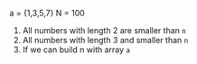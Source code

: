 a = {1,3,5,7}
N = 100

1. All numbers with length 2 are smaller than `n`
2. All numbers with length 3 and smaller than `n`
3. If we can build n with array `a`
